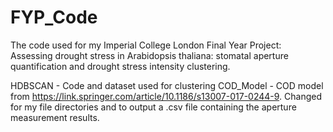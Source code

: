# FYP_Code
The code used for my Imperial College London Final Year Project: Assessing drought stress in Arabidopsis thaliana: stomatal aperture quantification and drought stress intensity clustering.

HDBSCAN - Code and dataset used for clustering
COD_Model - COD model from https://link.springer.com/article/10.1186/s13007-017-0244-9. Changed for my file directories and to output a .csv file containing the aperture measurement results.
 
